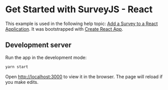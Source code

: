 # Get Started with SurveyJS - React

This example is used in the following help topic: [Add a Survey to a React Application](https://surveyjs.io/Documentation/Library?id=get-started-react). It was bootstrapped with [Create React App](https://github.com/facebook/create-react-app).

## Development server

Run the app in the development mode:

```cmd
yarn start
```

Open [http://localhost:3000](http://localhost:3000) to view it in the browser. The page will reload if you make edits.